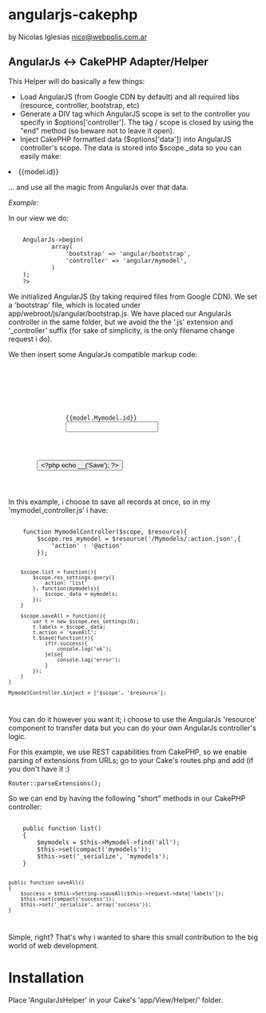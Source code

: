 angularjs-cakephp
=================

by Nicolas Iglesias <nico@webpolis.com.ar>


AngularJs <-> CakePHP Adapter/Helper
------------------------------------

 This Helper will do basically a few things:
 
*   Load AngularJS (from Google CDN by default) and all required libs (resource, controller, bootstrap, etc)
*   Generate a DIV tag which AngularJS scope is set to the controller you specify 
in $options['controller']. The tag / scope is closed by using the "end" method 
(so beware not to leave it open).
*   Inject CakePHP formatted data ($options['data']) into AngularJS controller's scope. 
The data is stored into $scope._data so you can easily make:

<li ng-repeat="model in _data">{{model.id}}</li>

... and use all the magic from AngularJs over that data.


*Example*:

In our view we do:

<code>
    <?php
    echo $this->AngularJs->begin(
            array(
                'bootstrap' => 'angular/bootstrap',
                'controller' => 'angular/mymodel',
            )
    );
    ?>
</code>

We initialized AngularJS (by taking required files from Google CDN).
We set a 'bootstrap' file, which is located under app/webroot/js/angular/bootstrap.js.
We have placed our AngularJs controller in the same folder, but we avoid the the '.js' extension 
and '_controller' suffix (for sake of simplicity, is the only filename change request i do).

We then insert some AngularJs compatible markup code:

<code>
    <form ng-submit="saveAll()" >
        <div ng-init="list()">
            <div ng-repeat="(i,model) in _data">
                <label>{{model.Mymodel.id}}</label>
                <input required ng-model="model.MyModel.title" type="text" />
            </div>
        </div>
        <input type="submit" value="<?php echo __('Save'); ?>" />
    </form>
</code>

In this example, i choose to save all records at once, so in my 'mymodel_controller.js' 
i have:

<code>
    function MymodelController($scope, $resource){
        $scope.res_mymodel = $resource('/Mymodels/:action.json',{
            'action' : '@action'
        });

        $scope.list = function(){
            $scope.res_settings.query({
                action: 'list'
            }, function(mymodels){
                $scope._data = mymodels;
            });
        }

        $scope.saveAll = function(){
            var t = new $scope.res_settings(0);
            t.labels = $scope._data;
            t.action = 'saveAll';
            t.$save(function(r){
                if(r.success){
                    console.log('ok');
                }else{
                    console.log('error');
                }
            });
        }
    }

    MymodelController.$inject = ['$scope', '$resource'];
</code>

You can do it however you want it; i choose to use the AngularJs 'resource' component to 
transfer data but you can do your own AngularJs controller's logic.

For this example, we use REST capabilities from CakePHP, so we enable parsing of extensions from URLs;
go to your Cake's routes.php and add (if you don't have it :)

<code>Router::parseExtensions();</code>

So we can end by having the following "short" methods in our CakePHP controller:

<code>
    public function list()
    {
        $mymodels = $this->Mymodel->find('all');
        $this->set(compact('mymodels'));
        $this->set('_serialize', 'mymodels');
    }

    public function saveAll()
    {
        $success = $this->Setting->saveAll($this->request->data['labels']);
        $this->set(compact('success'));
        $this->set('_serialize', array('success'));
    }
</code>

Simple, right? That's why i wanted to share this small contribution to the big world of web development.


Installation
============

Place 'AngularJsHelper' in your Cake's 'app/View/Helper/' folder.

